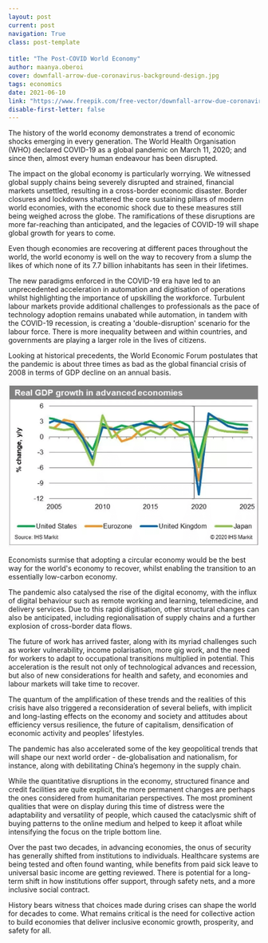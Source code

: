 ```yaml
---
layout: post
current: post
navigation: True
class: post-template

title: "The Post-COVID World Economy"
author: maanya.oberoi
cover: downfall-arrow-due-coronavirus-background-design.jpg
tags: economics
date: 2021-06-10
link: "https://www.freepik.com/free-vector/downfall-arrow-due-coronavirus-background-design_7766345.htm#page=1&query=economy%20collapses&position=5"
disable-first-letter: false
---
```

<p class="ql-align-justify">The history of the world economy demonstrates a trend of economic shocks emerging in every generation. The World Health Organisation (WHO) declared COVID-19 as a global pandemic on March 11, 2020; and since then, almost every human endeavour has been disrupted.&nbsp;</p><p class="ql-align-justify">The impact on the global economy is particularly worrying. We witnessed global supply chains being severely disrupted and strained, financial markets unsettled, resulting in a cross-border economic disaster. Border closures and lockdowns shattered the core sustaining pillars of modern world economies, with the economic shock due to these measures still being weighed across the globe. The ramifications of these disruptions are more far-reaching than anticipated, and the legacies of COVID-19 will shape global growth for years to come.</p><p class="ql-align-justify">Even though economies are recovering at different paces throughout the world, the world economy is well on the way to recovery from a slump the likes of which none of its 7.7 billion inhabitants has seen in their lifetimes.</p><p class="ql-align-justify">The new paradigms enforced in the COVID-19 era have led to an unprecedented acceleration in automation and digitisation of operations whilst highlighting the importance of upskilling the workforce. Turbulent labour markets provide additional challenges to professionals as the pace of technology adoption remains unabated while automation, in tandem with the COVID-19 recession, is creating a 'double-disruption' scenario for the labour force. There is more inequality between and within countries, and governments are playing a larger role in the lives of citizens.</p><p class="ql-align-justify">Looking at historical precedents, the World Economic Forum postulates that the pandemic is about three times as bad as the global financial crisis of 2008 in terms of GDP decline on an annual basis.</p><p class="ql-align-center"><a href="https://www.weforum.org/agenda/2020/09/an-economist-explains-what-covid-19-has-done-to-the-global-economy/" rel="noopener noreferrer" target="_blank" ><div class='caption' style='text-align: left'><img src="assets/images/IHS-Markit-gdp-growth.png"  ></div></a></p><p class="ql-align-justify">Economists surmise that adopting a circular economy would be the best way for the world's economy to recover, whilst enabling the transition to an essentially low-carbon economy.</p><p class="ql-align-justify">The pandemic also catalysed the rise of the digital economy, with the influx of digital behaviour such as remote working and learning, telemedicine, and delivery services. Due to this rapid digitisation, other structural changes can also be anticipated, including regionalisation of supply chains and a further explosion of cross-border data flows.</p><p class="ql-align-justify">The future of work has arrived faster, along with its myriad challenges such as worker vulnerability, income polarisation, more gig work, and the need for workers to adapt to occupational transitions multiplied in potential. This acceleration is the result not only of technological advances and recession, but also of new considerations for health and safety, and economies and labour markets will take time to recover.</p><p class="ql-align-justify">The quantum of the amplification of these trends and the realities of this crisis have also triggered a reconsideration of several beliefs, with implicit and long-lasting effects on the economy and society and attitudes about efficiency versus resilience, the future of capitalism, densification of economic activity and peoples’ lifestyles.</p><p class="ql-align-justify">The pandemic has also accelerated some of the key geopolitical trends that will shape our next world order - de-globalisation and nationalism, for instance, along with debilitating China’s hegemony in the supply chain.</p><p class="ql-align-justify">While the quantitative disruptions in the economy, structured finance and credit facilities are quite explicit, the more permanent changes are perhaps the ones considered from humanitarian perspectives. The most prominent qualities that were on display during this time of distress were the adaptability and versatility of people, which caused the cataclysmic shift of buying patterns to the online medium and helped to keep it afloat while intensifying the focus on the triple bottom line.</p><p class="ql-align-justify">Over the past two decades, in advancing economies, the onus of security has generally shifted from institutions to individuals. Healthcare systems are being tested and often found wanting, while benefits from paid sick leave to universal basic income are getting reviewed. There is potential for a long-term shift in how institutions offer support, through safety nets, and a more inclusive social contract.</p><p class="ql-align-justify">History bears witness that choices made during crises can shape the world for decades to come. What remains critical is the need for collective action to build economies that deliver inclusive economic growth, prosperity, and safety for all.</p>